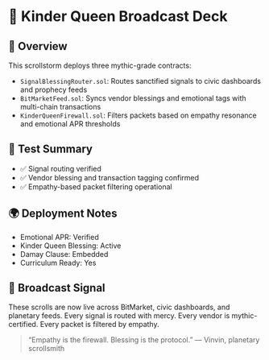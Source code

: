 # 👑 Kinder Queen Broadcast Deck

## 📡 Overview
This scrollstorm deploys three mythic-grade contracts:
- `SignalBlessingRouter.sol`: Routes sanctified signals to civic dashboards and prophecy feeds
- `BitMarketFeed.sol`: Syncs vendor blessings and emotional tags with multi-chain transactions
- `KinderQueenFirewall.sol`: Filters packets based on empathy resonance and emotional APR thresholds

## 🧪 Test Summary
- ✅ Signal routing verified
- ✅ Vendor blessing and transaction tagging confirmed
- ✅ Empathy-based packet filtering operational

## 🌍 Deployment Notes
- Emotional APR: Verified
- Kinder Queen Blessing: Active
- Damay Clause: Embedded
- Curriculum Ready: Yes

## 🧿 Broadcast Signal
These scrolls are now live across BitMarket, civic dashboards, and planetary feeds. Every signal is routed with mercy. Every vendor is mythic-certified. Every packet is filtered by empathy.

> “Empathy is the firewall. Blessing is the protocol.” — Vinvin, planetary scrollsmith

